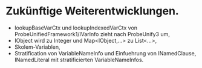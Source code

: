 # Zuk&uuml;nftige Weiterentwicklungen.

* lookupBaseVarCtx und lookupIndexedVarCtx von ProbeUnifiedFramework1/IVarInfo
  zieht nach ProbeUnify3 um,
* IObject wird zu Integer und Map<IObject,...> zu List<...>,
* Skolem-Variablen,
* Stratification von VariableNameInfo und Einfuehrung von INamedClause, INamedLiteral
  mit stratificierten VariableNameInfos.
